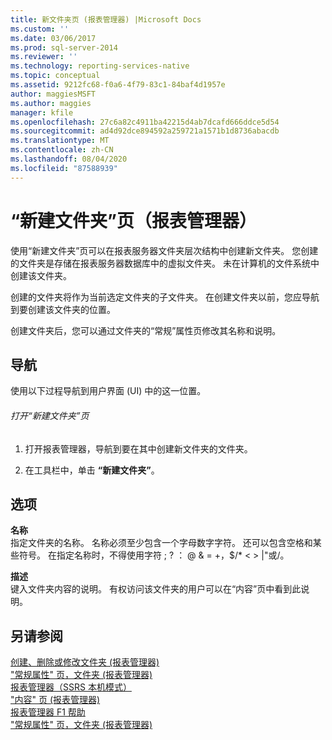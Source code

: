 ```yaml
---
title: 新文件夹页 (报表管理器) |Microsoft Docs
ms.custom: ''
ms.date: 03/06/2017
ms.prod: sql-server-2014
ms.reviewer: ''
ms.technology: reporting-services-native
ms.topic: conceptual
ms.assetid: 9212fc68-f0a6-4f79-83c1-84baf4d1957e
author: maggiesMSFT
ms.author: maggies
manager: kfile
ms.openlocfilehash: 27c6a82c4911ba42215d4ab7dcafd666ddce5d54
ms.sourcegitcommit: ad4d92dce894592a259721a1571b1d8736abacdb
ms.translationtype: MT
ms.contentlocale: zh-CN
ms.lasthandoff: 08/04/2020
ms.locfileid: "87588939"
---
```

# <a name="new-folder-page-report-manager"></a>“新建文件夹”页（报表管理器）
  使用“新建文件夹”页可以在报表服务器文件夹层次结构中创建新文件夹。 您创建的文件夹是存储在报表服务器数据库中的虚拟文件夹。 未在计算机的文件系统中创建该文件夹。  
  
 创建的文件夹将作为当前选定文件夹的子文件夹。 在创建文件夹以前，您应导航到要创建该文件夹的位置。  
  
 创建文件夹后，您可以通过文件夹的“常规”属性页修改其名称和说明。  
  
## <a name="navigation"></a>导航  
 使用以下过程导航到用户界面 (UI) 中的这一位置。  
  
###### <a name="to-open-the-new-folder-page"></a>打开“新建文件夹”页  
  
1.  打开报表管理器，导航到要在其中创建新文件夹的文件夹。  
  
2.  在工具栏中，单击 **“新建文件夹”**。  
  
## <a name="options"></a>选项  
 **名称**  
 指定文件夹的名称。 名称必须至少包含一个字母数字字符。 还可以包含空格和某些符号。 在指定名称时，不得使用字符 ; ? ： \@ & = +，$/* \< > |"或/。  
  
 **描述**  
 键入文件夹内容的说明。 有权访问该文件夹的用户可以在“内容”页中看到此说明。  
  
## <a name="see-also"></a>另请参阅  
 [创建、删除或修改文件夹 &#40;报表管理器&#41;](report-server/create-delete-or-modify-a-folder-report-manager.md)   
 ["常规属性" 页，文件夹 &#40;报表管理器&#41;](../../2014/reporting-services/general-properties-page-folders-report-manager.md)   
 [报表管理器（SSRS 本机模式）](../../2014/reporting-services/report-manager-ssrs-native-mode.md)   
 ["内容" 页 &#40;报表管理器&#41;](../../2014/reporting-services/contents-page-report-manager.md)   
 [报表管理器 F1 帮助](../../2014/reporting-services/report-manager-f1-help.md)   
 ["常规属性" 页，文件夹 &#40;报表管理器&#41;](../../2014/reporting-services/general-properties-page-folders-report-manager.md)  
  
  
